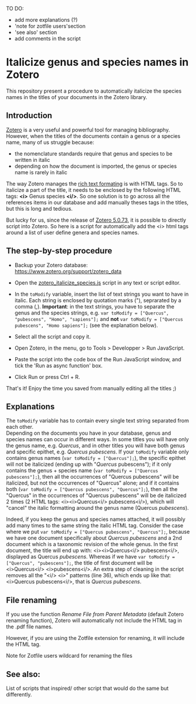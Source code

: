 TO DO:
- add more explanations (?)
- 'note for zotfile users'section
- 'see also' section
- add comments in the script

# Italicize genus and species names in Zotero
This repository present a procedure to automatically italicize the species names in the titles of your documents in the Zotero library.

## Introduction
[Zotero](https://www.zotero.org/) is a very useful and powerful tool for managing bibliography.
However, when the titles of the documents contain a genus or a species name, many of us struggle because:
- the nomenclature standards require that genus and species to be written in italic
- depending on how the document is imported, the genus or species name is rarely in italic

The way Zotero manages the [rich text formating](https://www.zotero.org/support/kb/rich_text_bibliography) is with HTML tags. So to italicize a part of the title, it needs to be enclosed by the following HTML tags: **\<i>** Genus species  **\<i/>**. So one solution is to go across all the references items in our database and add manually theses tags in the titles, but this is long and tedious.

But lucky for us, since the release of [Zotero 5.0.73](https://www.zotero.org/support/5.0_changelog), it is possible to directly script into Zotero.
So here is a script for automatically add the \<i> html tags around a list of user define genera and species names. 

## The step-by-step procedure

- Backup your Zotero database: https://www.zotero.org/support/zotero_data

- Open the [zotero_italicize_species.js](./zotero_italicize_species.js) script in any text or script editor.
- In the `toModify` variable, insert the list of text strings you want to have in italic. Each string is enclosed by quotation marks ("), seprarated by a comma (,). **Important**: in the text strings, you have to separate the genus and the species strings, e.g. `var toModify = ["Quercus", "pubescens", "Homo", "sapiens"];` and **not**  `var toModify = ["Quercus pubescens", "Homo sapiens"];` (see the explanation below).
- Select all the script and copy it.
- Open Zotero, in the menu, go to Tools > Developper > Run JavaScript.
- Paste the script into the code box of the Run JavaScript window, and tick the 'Run as async function' box.
- Click Run or press Ctrl + R.

That's it! Enjoy the time you saved from manually editing all the titles ;)

## Explanations

The `toModify` variable has to contain every single text string separated from each other.  
Depending on the documents you have in your database, genus and species names can occur in different ways. In some titles you will have only the genus name, e.g. _Quercus_, and in other titles you will have both genus and specific epithet, e.g. _Quercus pubescens_. If your `toModify` variable only contains genus names (`var toModify = ["Quercus"];`), the specific epithet will not be italicized (ending up with "_Quercus_ pubescens"); if it only contains the genus + species name (`var toModify = ["Quercus pubescens"];`), then all the occurrences of "Quercus pubescens" will be italicized, but not the occurrences of "Quercus" alone; and if it contains both (`var toModify = ["Quercus pubescens", "Quercus"];`), then all the "Quercus" in the occurrences of "Quercus pubescens" will be de italicized 2 times (2 HTML tags: \<i>\<i>Quercus\<i/> pubescens\<i/>), which will "cancel" the italic formatting around the genus name (Quercus _pubescens_).
 
Indeed, if you keep the genus and species names attached, it will possibly add many times to the same string the italic HTML tag. Consider the case where we put `var toModify = ["Quercus pubescens", "Quercus"];`, because we have one document specifically about *Quercus pubescens* and a 2nd document which is a taxonomic revision of the whole genus. In the first document, the title will end up with: \<i>\<i>Quercus\<i/> pubescens\<i/>, displayed as Quercus *pubescens*. Whereas if we have `var toModify = ["Quercus", "pubescens"];`, the title of first document will be \<i>Quercus\<i/> \<i>pubescens\<i/>. An extra step of cleaning in the script removes all the "\<i/> \<i>" patterns (line 36), which ends up like that: \<i>Quercus pubescens\<i/>, that is *Quercus pubescens*.
 

## File renaming

If you use the function _Rename File from Parent Metadata_ (default Zotero renaming function), Zotero will automatically not include the HTML tag in the .pdf file names.

However, if you are using the Zotfile extension for renaming, it will include the HTML tag.


Note for Zotfile users
wildcard for renaming the files

## See also:
List of scripts that inspired/ other script that would do the same but differently.
